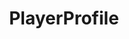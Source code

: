 ---
title: PlayerProfile
parent: Types
layout: default
nav_order: 24
permalink: "/Types/PlayerProfile"
---